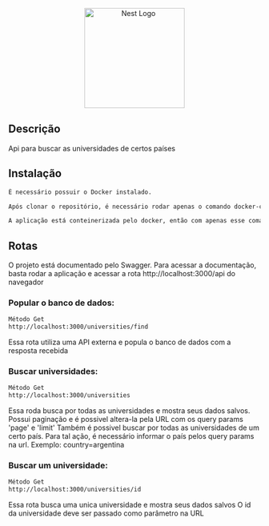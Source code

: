 <p align="center">
  <a href="http://nestjs.com/" target="blank"><img src="https://nestjs.com/img/logo-small.svg" width="200" alt="Nest Logo" /></a>
</p>



## Descrição
Api para buscar as universidades de certos países



## Instalação
```bash
É necessário possuir o Docker instalado.

Após clonar o repositório, é necessário rodar apenas o comando docker-compose up

A aplicação está conteinerizada pelo docker, então com apenas esse comando, tudo será instalado de forma automatica e o servidor da aplicação já estará funcionando
```

## Rotas
O projeto está documentado pelo Swagger. 
Para acessar a documentação, basta rodar a aplicação e acessar a rota http://localhost:3000/api do navegador


### Popular o banco de dados:
```bash
Método Get
http://localhost:3000/universities/find
```
Essa rota utiliza uma API externa e popula o banco de dados com a resposta recebida


### Buscar universidades:
```bash
Método Get
http://localhost:3000/universities
```
Essa roda busca por todas as universidades e mostra seus dados salvos. 
Possui paginação e é possivel altera-la pela URL com os query params 'page' e 'limit'
Também é possivel buscar por todas as universidades de um certo país. Para tal ação, é necessário informar o país pelos query params na url. Exemplo: country=argentina

### Buscar um universidade:
```bash
Método Get
http://localhost:3000/universities/id
```
Essa rota busca uma unica universidade e mostra seus dados salvos
O id da universidade deve ser passado como parâmetro na URL


